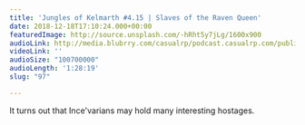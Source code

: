 ```yaml
---
title: 'Jungles of Kelmarth #4.15 | Slaves of the Raven Queen'
date: 2018-12-18T17:10:24.000+00:00
featuredImage: http://source.unsplash.com/-hRht5y7jLg/1600x900
audioLink: http://media.blubrry.com/casualrp/podcast.casualrp.com/public/Chapter%204%20Ep.%2015%20_%20Slaves%20of%20the%20Raven%20Queen.mp3
videoLink: ''
audioSize: "100700000"
audioLength: '1:28:19'
slug: "97"

---
```

It turns out that Ince'varians may hold many interesting hostages.
